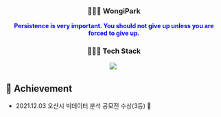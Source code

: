   <h3  align="center">👩🏻‍💻 WongiPark</h3>
<p style="color:blue;" align = "center"> <strong>Persistence is very important. You should not give up unless you are forced to give up.</strong> </p>
  <h3 align="center">🧑🏼‍💻 Tech Stack</h3>
<div align="center">
  <img src="https://img.shields.io/badge/Python-3776AB?style=for-the-badge&logo=Python&logoColor=white"/></a>&nbsp 
</div>

<div>
  <h2> 🌟 
Achievement</h2>
  <ul>
    <li>
      <span>2021.12.03 오산시 빅데이터 분석 공모전 수상(3등) 🥉</span>
    </li>
  </ul>
</div>
